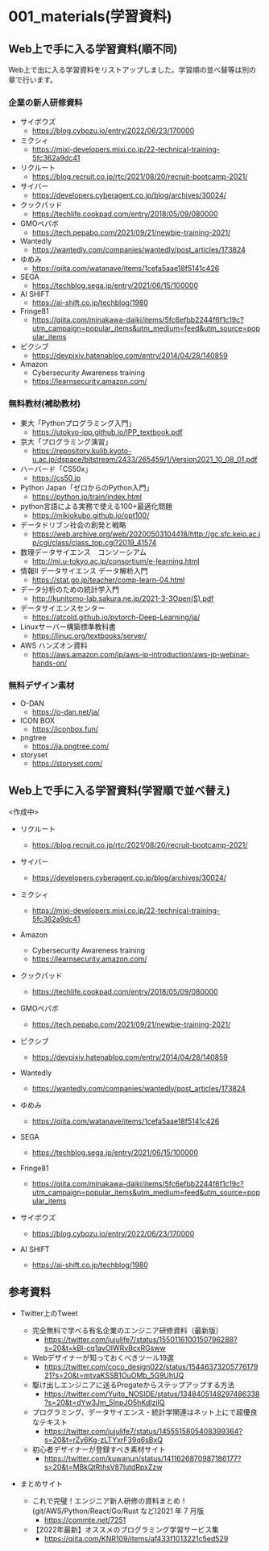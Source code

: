 # 001_materials(学習資料)
## Web上で手に入る学習資料(順不同)
Web上で出に入る学習資料をリストアップしました。学習順の並べ替等は別の章で行います。

### 企業の新人研修資料
- サイボウズ
  - https://blog.cybozu.io/entry/2022/06/23/170000
- ミクシィ
  - https://mixi-developers.mixi.co.jp/22-technical-training-5fc362a9dc41
- リクルート
  - https://blog.recruit.co.jp/rtc/2021/08/20/recruit-bootcamp-2021/
- サイバー
  - https://developers.cyberagent.co.jp/blog/archives/30024/
- クックパッド
  - https://techlife.cookpad.com/entry/2018/05/09/080000
- GMOペパボ
  - https://tech.pepabo.com/2021/09/21/newbie-training-2021/
- Wantedly
  - https://wantedly.com/companies/wantedly/post_articles/173824
- ゆめみ
  - https://qiita.com/watanave/items/1cefa5aae18f5141c426
- SEGA
  - https://techblog.sega.jp/entry/2021/06/15/100000
- AI SHIFT
  - https://ai-shift.co.jp/techblog/1980
- Fringe81
  - https://qiita.com/minakawa-daiki/items/5fc6efbb2244f6f1c19c?utm_campaign=popular_items&utm_medium=feed&utm_source=popular_items
- ピクシブ
  - https://devpixiv.hatenablog.com/entry/2014/04/28/140859
- Amazon
  - Cybersecurity Awareness training
  - https://learnsecurity.amazon.com/

### 無料教材(補助教材)
- 東大「Pythonプログラミング入門」
  - https://utokyo-ipp.github.io/IPP_textbook.pdf
- 京大「プログラミング演習」
  - https://repository.kulib.kyoto-u.ac.jp/dspace/bitstream/2433/265459/1/Version2021_10_08_01.pdf
- ハーバード「CS50x」
  - https://cs50.jp
- Python Japan「ゼロからのPython入門」
  - https://python.jp/train/index.html
- python言語による実務で使える100+最適化問題
  - https://mikiokubo.github.io/opt100/
- データドリブン社会の創発と戦略
  - https://web.archive.org/web/20200503104418/http://gc.sfc.keio.ac.jp/cgi/class/class_top.cgi?2019_41574
- 数理データサイエンス　コンソーシアム
  - http://mi.u-tokyo.ac.jp/consortium/e-learning.html
- 情報II データサイエンス データ解析入門
  - https://stat.go.jp/teacher/comp-learn-04.html
- データ分析のための統計学入門
  - http://kunitomo-lab.sakura.ne.jp/2021-3-3Open(S).pdf
- データサイエンスセンター
  - https://atcold.github.io/pytorch-Deep-Learning/ja/
- Linuxサーバー構築標準教科書
  - https://linuc.org/textbooks/server/
- AWS ハンズオン資料
  - https://aws.amazon.com/jp/aws-jp-introduction/aws-jp-webinar-hands-on/

### 無料デザイン素材
- O-DAN
  - https://o-dan.net/ja/
- ICON BOX
  - https://iconbox.fun/
- pngtree
  - https://ja.pngtree.com/
- storyset
  - https://storyset.com/

## Web上で手に入る学習資料(学習順で並べ替え)
<作成中>
- リクルート
  - https://blog.recruit.co.jp/rtc/2021/08/20/recruit-bootcamp-2021/
- サイバー
  - https://developers.cyberagent.co.jp/blog/archives/30024/
- ミクシィ
  - https://mixi-developers.mixi.co.jp/22-technical-training-5fc362a9dc41
- Amazon
  - Cybersecurity Awareness training
  - https://learnsecurity.amazon.com/
- クックパッド
  - https://techlife.cookpad.com/entry/2018/05/09/080000
- GMOペパボ
  - https://tech.pepabo.com/2021/09/21/newbie-training-2021/
- ピクシブ
  - https://devpixiv.hatenablog.com/entry/2014/04/28/140859

- Wantedly
  - https://wantedly.com/companies/wantedly/post_articles/173824
- ゆめみ
  - https://qiita.com/watanave/items/1cefa5aae18f5141c426
- SEGA
  - https://techblog.sega.jp/entry/2021/06/15/100000
- Fringe81
  - https://qiita.com/minakawa-daiki/items/5fc6efbb2244f6f1c19c?utm_campaign=popular_items&utm_medium=feed&utm_source=popular_items
- サイボウズ
  - https://blog.cybozu.io/entry/2022/06/23/170000
- AI SHIFT
  - https://ai-shift.co.jp/techblog/1980

## 参考資料
- Twitter上のTweet
  - 完全無料で学べる有名企業のエンジニア研修資料（最新版）
    - https://twitter.com/jujulife7/status/1550116100150796288?s=20&t=kBl-cq1avOIWRvBcxRGsww
  - Webデザイナーが知っておくべきツール19選
    - https://twitter.com/coco_design022/status/1544637320577617921?s=20&t=mtvaKSSB1OuOMb_5G9UhUQ
  - 駆け出しエンジニアに送るProgateからステップアップする方法
    - https://twitter.com/Yuito_NOSIDE/status/1348405148297486338?s=20&t=dYw3Jm_5InpJO5hKdIziIQ
  - プログラミング、データサイエンス・統計学関連はネット上にで超優良なテキスト
    - https://twitter.com/jujulife7/status/1455515805408399364?s=20&t=rZy6Kg-zLTYxrF39q6sBxQ
  - 初心者デザイナーが登録すべき素材サイト
    - https://twitter.com/kuwanun/status/1411626870987186177?s=20&t=MBkQtRthsV87lutdRpxZzw

- まとめサイト
  - これで完璧！エンジニア新人研修の資料まとめ！(git/AWS/Python/React/Go/Rust など)2021 年 7 月版
    - https://commte.net/7251
  - 【2022年最新】オススメのプログラミング学習サービス集
    - https://qiita.com/KNR109/items/af433f1013221c5ed529


